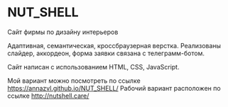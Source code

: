 # NUT_SHELL 
Сайт фирмы по дизайну интерьеров

Адаптивная, семантическая, кроссбраузерная верстка. Реализованы слайдер, аккордеон, форма заявки связана с телеграмм-ботом.

Сайт написан с использованием HTML, CSS, JavaScript.

Мой вариант можно посмотреть по ссылке  https://annazvl.github.io/NUT_SHELL/
Рабочий вариант расположен по ссылке http://nutshell.care/
